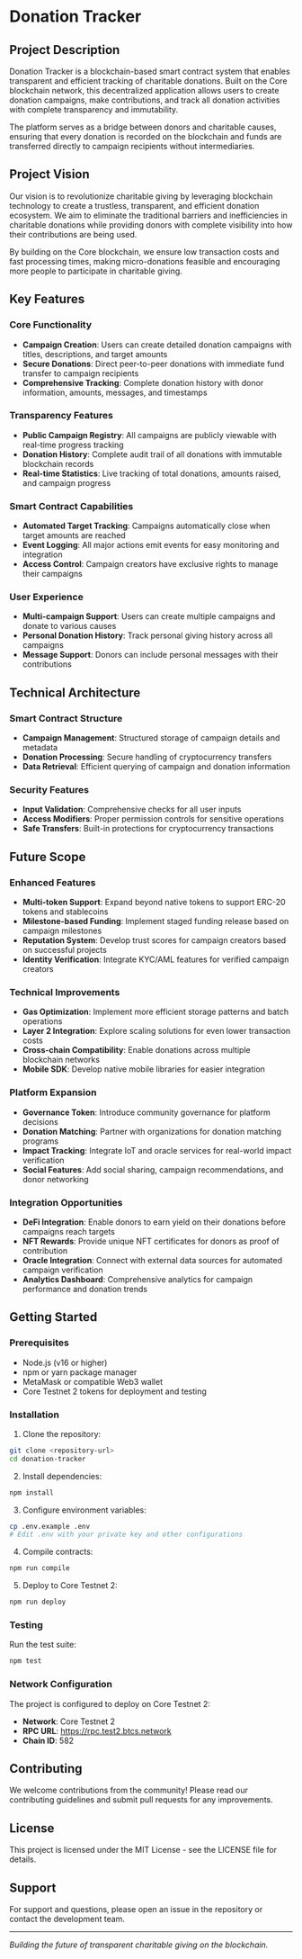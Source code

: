 # Donation Tracker

## Project Description

Donation Tracker is a blockchain-based smart contract system that enables transparent and efficient tracking of charitable donations. Built on the Core blockchain network, this decentralized application allows users to create donation campaigns, make contributions, and track all donation activities with complete transparency and immutability.

The platform serves as a bridge between donors and charitable causes, ensuring that every donation is recorded on the blockchain and funds are transferred directly to campaign recipients without intermediaries.

## Project Vision

Our vision is to revolutionize charitable giving by leveraging blockchain technology to create a trustless, transparent, and efficient donation ecosystem. We aim to eliminate the traditional barriers and inefficiencies in charitable donations while providing donors with complete visibility into how their contributions are being used.

By building on the Core blockchain, we ensure low transaction costs and fast processing times, making micro-donations feasible and encouraging more people to participate in charitable giving.

## Key Features

### Core Functionality
- **Campaign Creation**: Users can create detailed donation campaigns with titles, descriptions, and target amounts
- **Secure Donations**: Direct peer-to-peer donations with immediate fund transfer to campaign recipients
- **Comprehensive Tracking**: Complete donation history with donor information, amounts, messages, and timestamps

### Transparency Features
- **Public Campaign Registry**: All campaigns are publicly viewable with real-time progress tracking
- **Donation History**: Complete audit trail of all donations with immutable blockchain records
- **Real-time Statistics**: Live tracking of total donations, amounts raised, and campaign progress

### Smart Contract Capabilities
- **Automated Target Tracking**: Campaigns automatically close when target amounts are reached
- **Event Logging**: All major actions emit events for easy monitoring and integration
- **Access Control**: Campaign creators have exclusive rights to manage their campaigns

### User Experience
- **Multi-campaign Support**: Users can create multiple campaigns and donate to various causes
- **Personal Donation History**: Track personal giving history across all campaigns
- **Message Support**: Donors can include personal messages with their contributions

## Technical Architecture

### Smart Contract Structure
- **Campaign Management**: Structured storage of campaign details and metadata
- **Donation Processing**: Secure handling of cryptocurrency transfers
- **Data Retrieval**: Efficient querying of campaign and donation information

### Security Features
- **Input Validation**: Comprehensive checks for all user inputs
- **Access Modifiers**: Proper permission controls for sensitive operations
- **Safe Transfers**: Built-in protections for cryptocurrency transactions

## Future Scope

### Enhanced Features
- **Multi-token Support**: Expand beyond native tokens to support ERC-20 tokens and stablecoins
- **Milestone-based Funding**: Implement staged funding release based on campaign milestones
- **Reputation System**: Develop trust scores for campaign creators based on successful projects
- **Identity Verification**: Integrate KYC/AML features for verified campaign creators

### Technical Improvements
- **Gas Optimization**: Implement more efficient storage patterns and batch operations
- **Layer 2 Integration**: Explore scaling solutions for even lower transaction costs
- **Cross-chain Compatibility**: Enable donations across multiple blockchain networks
- **Mobile SDK**: Develop native mobile libraries for easier integration

### Platform Expansion
- **Governance Token**: Introduce community governance for platform decisions
- **Donation Matching**: Partner with organizations for donation matching programs
- **Impact Tracking**: Integrate IoT and oracle services for real-world impact verification
- **Social Features**: Add social sharing, campaign recommendations, and donor networking

### Integration Opportunities
- **DeFi Integration**: Enable donors to earn yield on their donations before campaigns reach targets
- **NFT Rewards**: Provide unique NFT certificates for donors as proof of contribution
- **Oracle Integration**: Connect with external data sources for automated campaign verification
- **Analytics Dashboard**: Comprehensive analytics for campaign performance and donation trends

## Getting Started

### Prerequisites
- Node.js (v16 or higher)
- npm or yarn package manager
- MetaMask or compatible Web3 wallet
- Core Testnet 2 tokens for deployment and testing

### Installation

1. Clone the repository:
```bash
git clone <repository-url>
cd donation-tracker
```

2. Install dependencies:
```bash
npm install
```

3. Configure environment variables:
```bash
cp .env.example .env
# Edit .env with your private key and other configurations
```

4. Compile contracts:
```bash
npm run compile
```

5. Deploy to Core Testnet 2:
```bash
npm run deploy
```

### Testing

Run the test suite:
```bash
npm test
```

### Network Configuration

The project is configured to deploy on Core Testnet 2:
- **Network**: Core Testnet 2
- **RPC URL**: https://rpc.test2.btcs.network
- **Chain ID**: 582

## Contributing

We welcome contributions from the community! Please read our contributing guidelines and submit pull requests for any improvements.

## License

This project is licensed under the MIT License - see the LICENSE file for details.

## Support

For support and questions, please open an issue in the repository or contact the development team.

---

*Building the future of transparent charitable giving on the blockchain.*
